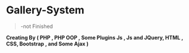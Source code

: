 # Gallery-System
>-not Finished

**Creating By
 ( PHP , PHP OOP , Some Plugins Js , Js and JQuery, HTML , CSS, Bootstrap , and Some Ajax )**



